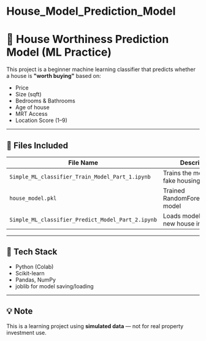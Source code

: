 # House_Model_Prediction_Model

# 🧠 House Worthiness Prediction Model (ML Practice)

This project is a beginner machine learning classifier that predicts whether a house is **"worth buying"** based on:

- Price
- Size (sqft)
- Bedrooms & Bathrooms
- Age of house
- MRT Access
- Location Score (1–9)

---

## 📂 Files Included

| File Name                                  | Description                                |
|--------------------------------------------|--------------------------------------------|
| `Simple_ML_classifier_Train_Model_Part_1.ipynb` | Trains the model using fake housing data    |
| `house_model.pkl`                          | Trained RandomForestClassifier model       |
| `Simple_ML_classifier_Predict_Model_Part_2.ipynb` | Loads model & predicts new house input     |

---

## 🔧 Tech Stack

- Python (Colab)
- Scikit-learn
- Pandas, NumPy
- joblib for model saving/loading

---

## 💡 Note

This is a learning project using **simulated data** — not for real property investment use.
